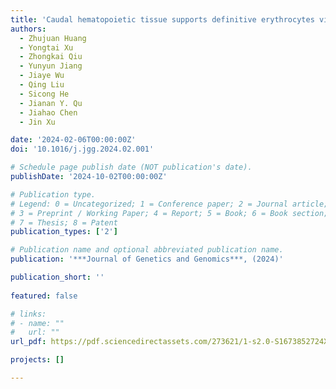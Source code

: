 ```yaml
---
title: 'Caudal hematopoietic tissue supports definitive erythrocytes via epoa and is dispensable for definitive neutrophils'
authors:
  - Zhujuan Huang
  - Yongtai Xu
  - Zhongkai Qiu
  - Yunyun Jiang
  - Jiaye Wu
  - Qing Liu
  - Sicong He
  - Jianan Y. Qu
  - Jiahao Chen
  - Jin Xu

date: '2024-02-06T00:00:00Z'
doi: '10.1016/j.jgg.2024.02.001'

# Schedule page publish date (NOT publication's date).
publishDate: '2024-10-02T00:00:00Z'

# Publication type.
# Legend: 0 = Uncategorized; 1 = Conference paper; 2 = Journal article;
# 3 = Preprint / Working Paper; 4 = Report; 5 = Book; 6 = Book section;
# 7 = Thesis; 8 = Patent
publication_types: ['2']

# Publication name and optional abbreviated publication name.
publication: '***Journal of Genetics and Genomics***, (2024)'

publication_short: ''
 
featured: false

# links:
# - name: ""
#   url: ""
url_pdf: https://pdf.sciencedirectassets.com/273621/1-s2.0-S1673852724X00065/1-s2.0-S1673852724000304/main.pdf?X-Amz-Security-Token=IQoJb3JpZ2luX2VjEGkaCXVzLWVhc3QtMSJHMEUCIQCDizZRCB0wyexllNQ9%2BofLpL2BjZkz9RZ33cG6dhKjrQIgdlZbqNLWlt1onxx7sXZ2qV13QW%2BFRQ6%2FROpE3lkTtZQqvAUIsv%2F%2F%2F%2F%2F%2F%2F%2F%2F%2FARAFGgwwNTkwMDM1NDY4NjUiDIGgbS6%2BUOiDpN3J4yqQBdEHTO508XloZOQGcSTGxXlLPmJOEk1ckGosDdLHZvH9pZ%2FK%2FZOX9JlU%2Br3XiPVXJHqdXGfxYVqzSXHXSeZi1izuory%2BvgsuBmEvebxVaXeEOQbqXR48AzMh66uCmGW4DLQQQCTL1Ov5Qy%2BrNcW%2FzeE6H%2B16tnWI1SLUUk9MRhs9OM4hK%2Bp9V1OO7Gs35U5mXjtxSznGNTHEe6NnTRVolYL%2FUjtW8L0QIdmARhCvcR%2Bp6BVY%2FBfL%2B4N%2Ftn%2Bx8INs%2BzDjLYkHeTw5ynrH83qvQlqriOpy2l6UvS9bP1O0tVsImrMZIykN4pR0VcKT5uif2l6UfzKXdSUd0DQTbph%2BlS5T2bvKdqFBqOEtnd3YqFnq01Ac8rCkAUqRCK07xpnzDikrFVQawgzbPR%2F%2Fn2TWVrzCC2SuLLgNTKuvodPji%2FZNGFSvs8IquvBL3mXnOYnbGVbydr%2Bq0hIZh1C1zbHEzTb60nYzNEswbtJr7IRSN5gY2rae7vehuZ6OQsuuvqofKRKKAxAVbcelEafPTAYPaZwcku7p87p9%2BlHNQsgeKQnVguGKMBJswJbFZYCviuD8bpU%2BJAxyQgdO7f13%2B4aRprQtd2AxbgaFEK7BIISAwsrfHO4WW5jwn0bVMvEPNn5oL57rMPYJQRqGwJpHWjBxhYjieVIzkL8h6U8gYEeCVHGUWcy4rqBQpNuAutMbvYEODGDJXdtt5KiNWzDQPoLr5T14wlq%2FSGtod88Oatele4EigLRM94t1XvWI4env38%2B98S5%2F15rckN0f7DGSo20UejvowtpYgddZiiduvASfe25JDWByG5MoYSizk5PeJZPzN9eNwoWQEXc1WmAtVOfY2KRRdy0gssYoBqr6RneBwynFMPTM97cGOrEBYGjGyRiezUENIEUAtLDWXvCuebwJTwt21KssOEHDPvw7Kuyl52CsDQfnPTsWR2ACYTndxKO9hI636BDrGJS7xNoBs%2FtXtkcVrJycf55RgL40ZmcQzPggBpSQoAk1kPDBabj9yYQM3jsZxkg%2BIpBKI8Wr8AkODmMGSgmIlaHcuyqX8NgY1B3qno9KGmMpSEXC46%2BwvImZ7%2BeIjbS8CyPXP9M2LaE50qjg2RU9z5sBz15i&X-Amz-Algorithm=AWS4-HMAC-SHA256&X-Amz-Date=20241003T014725Z&X-Amz-SignedHeaders=host&X-Amz-Expires=299&X-Amz-Credential=ASIAQ3PHCVTYVEEEUHO2%2F20241003%2Fus-east-1%2Fs3%2Faws4_request&X-Amz-Signature=b6cb2f6f0a591054dc811d52c0656f856858d7efa6af3f06587e237a0b973f69&hash=7908a4f431afb2377369b3670884aca9651325b52339def78f6bb6ecb45b5725&host=68042c943591013ac2b2430a89b270f6af2c76d8dfd086a07176afe7c76c2c61&pii=S1673852724000304&tid=spdf-0b148ae9-89a0-44f9-b0f9-db1dd486e86f&sid=c982361386906446dd587f23cf350d618ed0gxrqa&type=client&tsoh=d3d3LnNjaWVuY2VkaXJlY3QuY29t&ua=0e0d5b03045b57515a02&rr=8cc9439dda1420fb&cc=hk&kca=eyJrZXkiOiJNTmhYdTFPU21BVURGT255UUpkdm1jMlVkWDJ3UmtrYlBzcVJyYUo0WEcycXV6Yi9tWU1LL1lSSnNuZjcxRnhVb3ltbU1McDhVYzdJalc2N2NDc1JhM3QwbXE2QWdueitIdkQzQ1k2T2NJNEdPR0R5U3lSM28wTEdEVG5JL2VZci9SMlNqNnJkUzhYd3ZZdUlTSVd5ZWRRcmIrN09sQlRORmFsWU1NVGF2aXI2ZFUxWkZBPT0iLCJpdiI6ImQ4NjcwMzFhYjI5NTRmYWM4NDI5ZWNhMmI3Mjc1YzQ3In0=_1727920228678

projects: []

---
```





